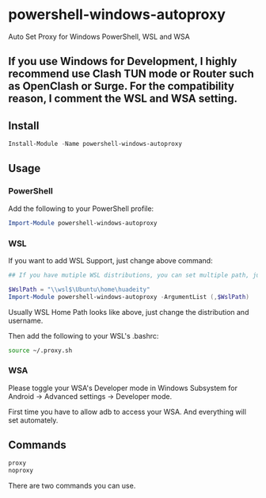 # powershell-windows-autoproxy

Auto Set Proxy for Windows PowerShell, WSL and WSA

## If you use Windows for Development, I highly recommend use Clash TUN mode or Router such as OpenClash or Surge. For the compatibility reason, I comment the WSL and WSA setting.

## Install

```powershell
Install-Module -Name powershell-windows-autoproxy
```

## Usage

### PowerShell

Add the following to your PowerShell profile:

```powershell
Import-Module powershell-windows-autoproxy
```


### WSL

If you want to add WSL Support, just change above command:

```powershell
## If you have mutiple WSL distributions, you can set multiple path, just divide theme with comma

$WslPath = "\\wsl$\Ubuntu\home\huadeity"
Import-Module powershell-windows-autoproxy -ArgumentList (,$WslPath)
```

Usually WSL Home Path looks like above, just change the distribution and username.

Then add the following to your WSL's .bashrc:
```bash
source ~/.proxy.sh
```

### WSA
Please toggle your WSA's Developer mode in Windows Subsystem for Android -> Advanced settings -> Developer mode.

First time you have to allow adb to access your WSA.
And everything will set automately.


## Commands

```powershell
proxy
noproxy
```

There are two commands you can use.

